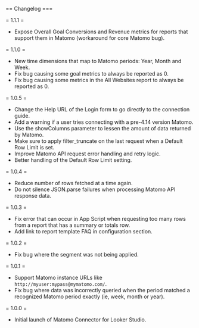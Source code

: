 == Changelog ===

= 1.1.1 =
* Expose Overall Goal Conversions and Revenue metrics for reports that support them in Matomo (workaround for core Matomo bug).

= 1.1.0 =
* New time dimensions that map to Matomo periods: Year, Month and Week.
* Fix bug causing some goal metrics to always be reported as 0.
* Fix bug causing some metrics in the All Websites report to always be reported as 0.

= 1.0.5 =
* Change the Help URL of the Login form to go directly to the connection guide.
* Add a warning if a user tries connecting with a pre-4.14 version Matomo.
* Use the showColumns parameter to lessen the amount of data returned by Matomo.
* Make sure to apply filter_truncate on the last request when a Default Row Limit is set.
* Improve Matomo API request error handling and retry logic.
* Better handling of the Default Row Limit setting.

= 1.0.4 =
* Reduce number of rows fetched at a time again.
* Do not silence JSON.parse failures when processing Matomo API response data.

= 1.0.3 =
* Fix error that can occur in App Script when requesting too many rows from a report that has a summary or totals row.
* Add link to report template FAQ in configuration section.

= 1.0.2 =
* Fix bug where the segment was not being applied.

= 1.0.1 =
* Support Matomo instance URLs like `http://myuser:mypass@mymatomo.com/`.
* Fix bug where data was incorrectly queried when the period matched a recognized Matomo period exactly (ie, week, month or year).

= 1.0.0 =
* Initial launch of Matomo Connector for Looker Studio.
